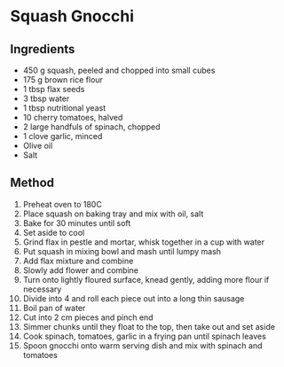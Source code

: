 # Squash Gnocchi

## Ingredients
* 450 g squash, peeled and chopped into small cubes
* 175 g brown rice flour
* 1 tbsp flax seeds
* 3 tbsp water
* 1 tbsp nutritional yeast
* 10 cherry tomatoes, halved
* 2 large handfuls of spinach, chopped
* 1 clove garlic, minced
* Olive oil
* Salt

## Method
1. Preheat oven to 180C
2. Place squash on baking tray and mix with oil, salt
3. Bake for 30 minutes until soft
4. Set aside to cool
5. Grind flax in pestle and mortar, whisk together in a cup with water
6. Put squash in mixing bowl and mash until lumpy mash
7. Add flax mixture and combine
8. Slowly add flower and combine
9. Turn onto lightly floured surface, knead gently, adding more flour if necessary
10. Divide into 4 and roll each piece out into a long thin sausage
11. Boil pan of water
12. Cut into 2 cm pieces and pinch end
13. Simmer chunks until they float to the top, then take out and set aside
14. Cook spinach, tomatoes, garlic in a frying pan until spinach leaves
15. Spoon gnocchi onto warm serving dish and mix with spinach and tomatoes
